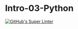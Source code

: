 # Intro-03-Python

[![GitHub's Super Linter](https://github.com/LoganS33/ICS3U-Programming-Logan-S/workflows/GitHub's%20Super%20Linter/badge.svg)](https://github.com/LoganS33/ICS3U-Programming-Logan-S/actions)
